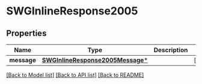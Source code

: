 # SWGInlineResponse2005

## Properties
Name | Type | Description | Notes
------------ | ------------- | ------------- | -------------
**message** | [**SWGInlineResponse2005Message***](SWGInlineResponse2005Message.md) |  | [optional] 

[[Back to Model list]](../README.md#documentation-for-models) [[Back to API list]](../README.md#documentation-for-api-endpoints) [[Back to README]](../README.md)


